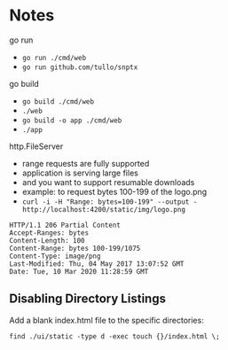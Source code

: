 # Notes

go run

* `go run ./cmd/web`
* `go run github.com/tullo/snptx`

go build

* `go build ./cmd/web`
* `./web`
* `go build -o app ./cmd/web`
* `./app`

http.FileServer

* range requests are fully supported
* application is serving large files
* and you want to support resumable downloads
* example: to request bytes 100-199 of the logo.png
* `curl -i -H "Range: bytes=100-199" --output - http://localhost:4200/static/img/logo.png`

```console
HTTP/1.1 206 Partial Content
Accept-Ranges: bytes
Content-Length: 100
Content-Range: bytes 100-199/1075
Content-Type: image/png
Last-Modified: Thu, 04 May 2017 13:07:52 GMT
Date: Tue, 10 Mar 2020 11:28:59 GMT
```

## Disabling Directory Listings

Add a blank index.html file to the specific directories:

`find ./ui/static -type d -exec touch {}/index.html \;`
